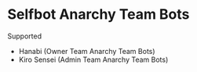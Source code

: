 # Selfbot Anarchy Team Bots

Supported
- Hanabi (Owner Team Anarchy Team Bots)
- Kiro Sensei (Admin Team Anarchy Team Bots)
